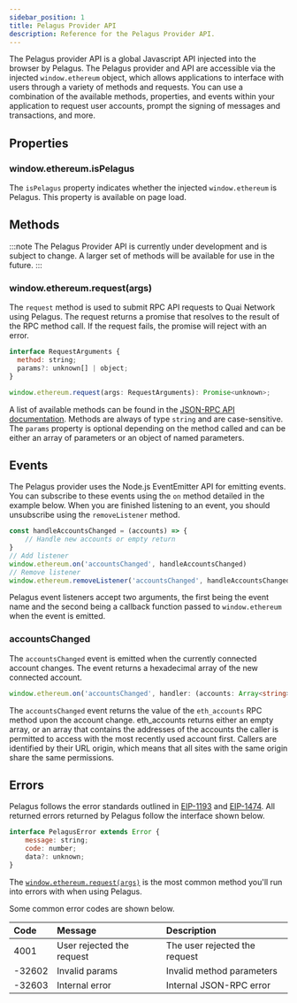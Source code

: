 ```yaml
---
sidebar_position: 1
title: Pelagus Provider API
description: Reference for the Pelagus Provider API.
---
```


The Pelagus provider API is a global Javascript API injected into the browser by Pelagus. The Pelagus provider and API are accessible via the injected `window.ethereum` object, which allows applications to interface with users through a variety of methods and requests. You can use a combination of the available methods, properties, and events within your application to request user accounts, prompt the signing of messages and transactions, and more.

## Properties

### window.ethereum.isPelagus

The `isPelagus` property indicates whether the injected `window.ethereum` is Pelagus. This property is available on page load.

## Methods

:::note
The Pelagus Provider API is currently under development and is subject to change. A larger set of methods will be available for use in the future.
:::

### window.ethereum.request(args)

The `request` method is used to submit RPC API requests to Quai Network using Pelagus. The request returns a promise that resolves to the result of the RPC method call. If the request fails, the promise will reject with an error.

```js
interface RequestArguments {
  method: string;
  params?: unknown[] | object;
}

window.ethereum.request(args: RequestArguments): Promise<unknown>;
```

A list of available methods can be found in the [JSON-RPC API documentation](json-rpc-api.md#methods). Methods are always of type `string` and are case-sensitive. The `params` property is optional depending on the method called and can be either an array of parameters or an object of named parameters.

## Events

The Pelagus provider uses the Node.js EventEmitter API for emitting events. You can subscribe to these events using the `on` method detailed in the example below. When you are finished listening to an event, you should unsubscribe using the `removeListener` method.

```js
const handleAccountsChanged = (accounts) => {
	// Handle new accounts or empty return
}
// Add listener
window.ethereum.on('accountsChanged', handleAccountsChanged)
// Remove listener
window.ethereum.removeListener('accountsChanged', handleAccountsChanged)
```

Pelagus event listeners accept two arguments, the first being the event name and the second being a callback function passed to `window.ethereum` when the event is emitted.

### accountsChanged

The `accountsChanged` event is emitted when the currently connected account changes. The event returns a hexadecimal array of the new connected account.

```ts
window.ethereum.on('accountsChanged', handler: (accounts: Array<string>) => void);
```

The `accountsChanged` event returns the value of the `eth_accounts` RPC method upon the account change. eth_accounts returns either an empty array, or an array that contains the addresses of the accounts the caller is permitted to access with the most recently used account first. Callers are identified by their URL origin, which means that all sites with the same origin share the same permissions.

## Errors

Pelagus follows the error standards outlined in [EIP-1193](https://eips.ethereum.org/EIPS/eip-1193#provider-errors) and [EIP-1474](https://eips.ethereum.org/EIPS/eip-1474#error-codes). All returned errors returned by Pelagus follow the interface shown below.

```js
interface PelagusError extends Error {
	message: string;
	code: number;
	data?: unknown;
}
```

The [`window.ethereum.request(args)`](#windowethereumrequestargs) is the most common method you'll run into errors with when using Pelagus.

Some common error codes are shown below.

| Code   | Message                   | Description                   |
| :----- | :------------------------ | :---------------------------- |
| 4001   | User rejected the request | The user rejected the request |
| -32602 | Invalid params            | Invalid method parameters     |
| -32603 | Internal error            | Internal JSON-RPC error       |
